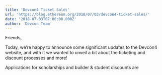 ```yaml
---
title: 'Devcon4 Ticket Sales'
url: 'https://blog.ethereum.org/2018/07/03/devcon4-ticket-sales/'
date: '2018-07-03T07:00:00.000Z'
author: 'Devcon Team'
---
```

Friends,

Today, we’re happy to announce some significant updates to the Devcon4 website, and with it we wanted to unveil a bit about the ticketing and discount processes and more!

Applications for scholarships and builder &amp; student discounts are